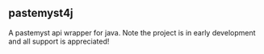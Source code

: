 ## pastemyst4j

A pastemyst api wrapper for java. Note the project is in early development and all support is appreciated!